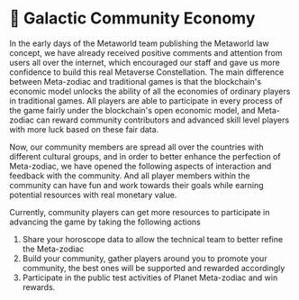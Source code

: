 # 🚩 Galactic Community Economy

In the early days of the Metaworld team publishing the Metaworld law concept, we have already received positive comments and attention from users all over the internet, which encouraged our staff and gave us more confidence to build this real Metaverse Constellation. The main difference between Meta-zodiac and traditional games is that the blockchain's economic model unlocks the ability of all the economies of ordinary players in traditional games. All players are able to participate in every process of the game fairly under the blockchain's open economic model, and Meta-zodiac can reward community contributors and advanced skill level players with more luck based on these fair data.

Now, our community members are spread all over the countries with different cultural groups, and in order to better enhance the perfection of Meta-zodiac, we have opened the following aspects of interaction and feedback with the community. And all player members within the community can have fun and work towards their goals while earning potential resources with real monetary value.

Currently, community players can get more resources to participate in advancing the game by taking the following actions

1. Share your horoscope data to allow the technical team to better refine the Meta-zodiac
2. Build your community, gather players around you to promote your community, the best ones will be supported and rewarded accordingly
3. Participate in the public test activities of Planet Meta-zodiac and win rewards.
